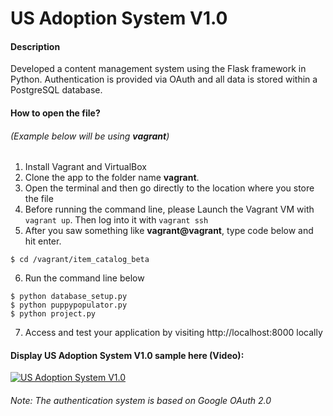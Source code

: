 
# US Adoption System V1.0

#### Description

Developed a content management system using the Flask framework in Python. Authentication is provided via OAuth and all data is stored within a PostgreSQL database.
 
#### How to open the file? 
######  (Example below will be using **vagrant**)
1. Install Vagrant and VirtualBox
2. Clone the app to the folder name **vagrant**.
3. Open the terminal and then go directly to the location where you store the file
4. Before running the command line, please Launch the Vagrant VM with `vagrant up`. Then log into it with `vagrant ssh`
5.  After you saw something like **vagrant@vagrant**, type code below and hit enter.
```
$ cd /vagrant/item_catalog_beta
```
6. Run the command line below
```
$ python database_setup.py
$ python puppypopulator.py
$ python project.py
```
7. Access and test your application by visiting http://localhost:8000 locally



#### Display US Adoption System V1.0 sample here (Video):

[![US Adoption System V1.0](https://img.youtube.com/vi/I9CA57E_hq4/maxresdefault.jpg)](https://youtu.be/I9CA57E_hq4 "US Adoption System V1.0")


###### Note: The authentication system is based on Google OAuth 2.0
